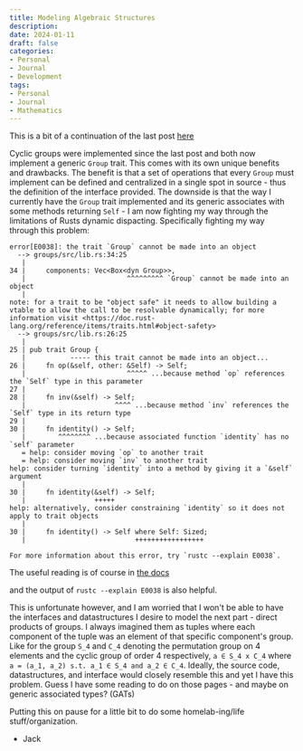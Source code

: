 ```yaml
---
title: Modeling Algebraic Structures 
description: 
date: 2024-01-11
draft: false
categories:
- Personal
- Journal
- Development
tags:
- Personal
- Journal
- Mathematics
---
```


This is a bit of a continuation of the last post [here](/posts/2023-12-28-permutations-in-rust.md)

Cyclic groups were implemented since the last post and both now implement a generic `Group` trait. This comes with its
own unique benefits and drawbacks. The benefit is that a set of operations that every `Group` must implement can be defined
and centralized in a single spot in source - thus the definition of the interface provided. The downside is that the way 
I currently have the `Group` trait implemented and its generic associates with some methods returning `Self` - I am now fighting
my way through the limitations of Rusts dynamic dispacting. Specifically fighting my way through this problem:

```
error[E0038]: the trait `Group` cannot be made into an object
  --> groups/src/lib.rs:34:25
   |
34 |     components: Vec<Box<dyn Group>>,
   |                         ^^^^^^^^^ `Group` cannot be made into an object
   |
note: for a trait to be "object safe" it needs to allow building a vtable to allow the call to be resolvable dynamically; for more information visit <https://doc.rust-lang.org/reference/items/traits.html#object-safety>
  --> groups/src/lib.rs:26:25
   |
25 | pub trait Group {
   |           ----- this trait cannot be made into an object...
26 |     fn op(&self, other: &Self) -> Self;
   |                         ^^^^^ ...because method `op` references the `Self` type in this parameter
27 |
28 |     fn inv(&self) -> Self;
   |                      ^^^^ ...because method `inv` references the `Self` type in its return type
29 |
30 |     fn identity() -> Self;
   |        ^^^^^^^^ ...because associated function `identity` has no `self` parameter
   = help: consider moving `op` to another trait
   = help: consider moving `inv` to another trait
help: consider turning `identity` into a method by giving it a `&self` argument
   |
30 |     fn identity(&self) -> Self;
   |                 +++++
help: alternatively, consider constraining `identity` so it does not apply to trait objects
   |
30 |     fn identity() -> Self where Self: Sized;
   |                           +++++++++++++++++

For more information about this error, try `rustc --explain E0038`.
```

The useful reading is of course in [the docs](https://doc.rust-lang.org/reference/items/traits.html#object-safety)

and the output of `rustc --explain E0038` is also helpful.

This is unfortunate however, and I am worried that I won't be able to have the interfaces and datastructures I desire to model
the next part - direct products of groups. I always imagined them as tuples where each component of the tuple was an element of 
that specific component's group. Like for the group `S_4` and `C_4` denoting the permutation group on 4 elements and the cyclic
group of order 4 respectively, `a ∈ S_4 x C_4` where `a = (a_1, a_2) s.t. a_1 ∈ S_4 and a_2 ∈ C_4`. Ideally, the source code, datastructures, and interface would closely resemble this and yet I have this problem. Guess I have some reading to do on those pages - and maybe on generic associated types? (GATs)

Putting this on pause for a little bit to do some homelab-ing/life stuff/organization.

- Jack
